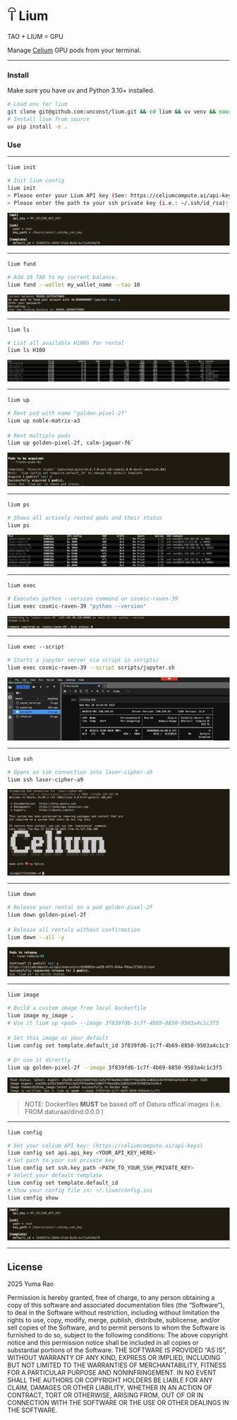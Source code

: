 # 𓋼 Lium 

TAO + LIUM = GPU

Manage [Celium](https://celiumcompute.ai) GPU pods from your terminal.

---
### Install 
Make sure you have uv and Python 3.10+ installed.
```bash
# Load env for lium
git clone git@github.com:unconst/lium.git && cd lium && uv venv && source .venv/bin/activate
# Install lium from source
uv pip install -e .
```

### Use

---
`lium init` 
```bash
# Init lium config
lium init
> Please enter your Lium API key (See: https://celiumcompute.ai/api-keys): ...
> Please enter the path to your ssh private key (i.e.: ~/.ssh/id_rsa): ...
```
![Lium config show](assets/liumconfigshow.png)

---
`lium fund` 
```bash
# Add 10 TAO to my current balance.
lium fund --wallet my_wallet_name --tao 10
```
![Lium fund](assets/liumfund.png)

---
`lium ls` 
```bash
# List all available H100s for rental
lium ls H100
```
![Lium ls H100](assets/liumls.png)

---
`lium up`
```bash
# Rent pod with name "golden-pixel-2f"
lium up noble-matrix-a3

# Rent multiple pods
lium up golden-pixel-2f, calm-jaguar-f6`
```
![Lium up](assets/liumuppod.png)

---
`lium ps`
```bash
# Shows all actively rented pods and their status
lium ps
```
![Lium ps](assets/liumps.png)

---
`lium exec`
```bash
# Executes python --version command on cosmic-raven-39
lium exec cosmic-raven-39 "python --version"
```
![lium exec](assets/liumexec.png)

---
`lium exec --script`

```bash
# Starts a jupyter server via script in scripts/
lium exec cosmic-raven-39 --script scripts/jupyter.sh
```
![lium exec](assets/jupyter.png)

---
`lium ssh`
```bash
# Opens an ssh connection into laser-cipher-a9
lium ssh laser-cipher-a9
```
![lium ssh](assets/liumssh.png)

---
`lium down`
```bash
# Release your rental on a pod golden-pixel-2f
lium down golden-pixel-2f

# Release all rentals without confirmation
lium down --all -y
```
![lium down](assets/liumdown.png)

---
`lium image`
```bash
# Build a custom image from local Dockerfile 
lium image my_image .
# Use it lium up <pod> --image 3f839fd6-1c7f-4b69-8850-9503a4c1c3f5

# Set this image as your default
lium config set template.default_id 3f839fd6-1c7f-4b69-8850-9503a4c1c3f5

# Or use it directly
lium up golden-pixel-2f --image 3f839fd6-1c7f-4b69-8850-9503a4c1c3f5
```
![Lium image](assets/liumimage.png)
> NOTE: Dockerfiles **MUST** be based off of Datura offical images (i.e. FROM daturaai/dind:0.0.0 )

---
`lium config`
```bash
# Set your celium API key: (https://celiumcompute.ai/api-keys)
lium config set api.api_key <YOUR_API_KEY_HERE> 
# Set path to your ssh private key
lium config set ssh.key_path <PATH_TO_YOUR_SSH_PRIVATE_KEY>
# Select your default template
lium config set template.default_id 
# Show your config file in: ~/.lium/config.ini 
lium config show
```
![Lium config show](assets/liumconfigshow.png)

---
## License

2025 Yuma Rao

Permission is hereby granted, free of charge, to any person obtaining a copy of this software and associated documentation files (the “Software”), to deal in the Software without restriction, including without limitation the rights to use, copy, modify, merge, publish, distribute, sublicense, and/or sell copies of the Software, and to permit persons to whom the Software is furnished to do so, subject to the following conditions:
The above copyright notice and this permission notice shall be included in all copies or substantial portions of the Software.
THE SOFTWARE IS PROVIDED “AS IS”, WITHOUT WARRANTY OF ANY KIND, EXPRESS OR IMPLIED, INCLUDING BUT NOT LIMITED TO THE WARRANTIES OF MERCHANTABILITY, FITNESS FOR A PARTICULAR PURPOSE AND NONINFRINGEMENT. IN NO EVENT SHALL THE AUTHORS OR COPYRIGHT HOLDERS BE LIABLE FOR ANY CLAIM, DAMAGES OR OTHER LIABILITY, WHETHER IN AN ACTION OF CONTRACT, TORT OR OTHERWISE, ARISING FROM, OUT OF OR IN CONNECTION WITH THE SOFTWARE OR THE USE OR OTHER DEALINGS IN THE SOFTWARE.
